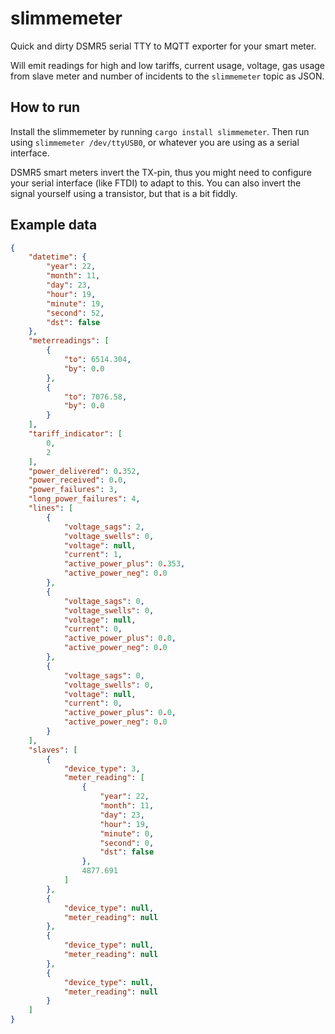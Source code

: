 # slimmemeter
Quick and dirty DSMR5 serial TTY to MQTT exporter for your smart meter.

Will emit readings for high and low tariffs, current usage, voltage, gas usage from slave meter and number of incidents to the `slimmemeter` topic as JSON.

## How to run
Install the slimmemeter by running `cargo install slimmemeter`.
Then run using `slimmemeter /dev/ttyUSB0`, or whatever you are using as a serial interface.

DSMR5 smart meters invert the TX-pin, thus you might need to configure your serial interface (like FTDI) to adapt to this.
You can also invert the signal yourself using a transistor, but that is a bit fiddly.

## Example data
```json
{
    "datetime": {
        "year": 22,
        "month": 11,
        "day": 23,
        "hour": 19,
        "minute": 19,
        "second": 52,
        "dst": false
    },
    "meterreadings": [
        {
            "to": 6514.304,
            "by": 0.0
        },
        {
            "to": 7076.58,
            "by": 0.0
        }
    ],
    "tariff_indicator": [
        0,
        2
    ],
    "power_delivered": 0.352,
    "power_received": 0.0,
    "power_failures": 3,
    "long_power_failures": 4,
    "lines": [
        {
            "voltage_sags": 2,
            "voltage_swells": 0,
            "voltage": null,
            "current": 1,
            "active_power_plus": 0.353,
            "active_power_neg": 0.0
        },
        {
            "voltage_sags": 0,
            "voltage_swells": 0,
            "voltage": null,
            "current": 0,
            "active_power_plus": 0.0,
            "active_power_neg": 0.0
        },
        {
            "voltage_sags": 0,
            "voltage_swells": 0,
            "voltage": null,
            "current": 0,
            "active_power_plus": 0.0,
            "active_power_neg": 0.0
        }
    ],
    "slaves": [
        {
            "device_type": 3,
            "meter_reading": [
                {
                    "year": 22,
                    "month": 11,
                    "day": 23,
                    "hour": 19,
                    "minute": 0,
                    "second": 0,
                    "dst": false
                },
                4877.691
            ]
        },
        {
            "device_type": null,
            "meter_reading": null
        },
        {
            "device_type": null,
            "meter_reading": null
        },
        {
            "device_type": null,
            "meter_reading": null
        }
    ]
}
```